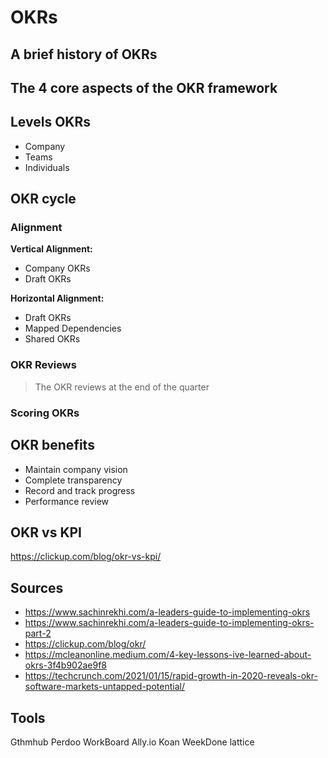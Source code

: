 # OKRs

## A brief history of OKRs

## The 4 core aspects of the OKR framework

## Levels OKRs

- Company
- Teams
- Individuals

## OKR cycle

### Alignment

**Vertical Alignment:**
- Company OKRs
- Draft OKRs

**Horizontal Alignment:**
- Draft OKRs
- Mapped Dependencies
- Shared OKRs
### OKR Reviews

> The OKR reviews at the end of the quarter


### Scoring OKRs


## OKR benefits

- Maintain company vision
- Complete transparency
- Record and track progress
- Performance review

## OKR vs KPI
https://clickup.com/blog/okr-vs-kpi/

## Sources
- https://www.sachinrekhi.com/a-leaders-guide-to-implementing-okrs
- https://www.sachinrekhi.com/a-leaders-guide-to-implementing-okrs-part-2
- https://clickup.com/blog/okr/
- https://mcleanonline.medium.com/4-key-lessons-ive-learned-about-okrs-3f4b902ae9f8
- https://techcrunch.com/2021/01/15/rapid-growth-in-2020-reveals-okr-software-markets-untapped-potential/

## Tools
Gthmhub
Perdoo
WorkBoard
Ally.io
Koan
WeekDone
lattice